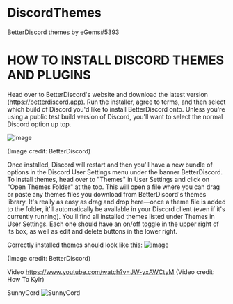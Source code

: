 # DiscordThemes
BetterDiscord themes by eGems#5393

# HOW TO INSTALL DISCORD THEMES AND PLUGINS
Head over to BetterDiscord's website and download the latest version (https://betterdiscord.app). Run the installer, agree to terms, and then select which build of Discord you'd like to install BetterDiscord onto. Unless you're using a public test build version of Discord, you'll want to select the normal Discord option up top.

![image](https://user-images.githubusercontent.com/102853720/179904565-4411b623-a866-4af2-ade8-e2df7c5cc6b1.png)

(Image credit: BetterDiscord)

Once installed, Discord will restart and then you'll have a new bundle of options in the Discord User Settings menu under the banner BetterDiscord.
To install themes, head over to "Themes" in User Settings and click on "Open Themes Folder" at the top. This will open a file where you can drag or paste any themes files you download from BetterDiscord's themes library. It's really as easy as drag and drop here—once a theme file is added to the folder, it'll automatically be available in your Discord client (even if it's currently running). You'll find all installed themes listed under Themes in User Settings. Each one should have an on/off toggle in the upper right of its box, as well as edit and delete buttons in the lower right.

Correctly installed themes should look like this:
![image](https://user-images.githubusercontent.com/102853720/179904634-626de9bc-fea4-4f8d-915b-c8f177153c90.png)

(Image credit: BetterDiscord)

Video
https://www.youtube.com/watch?v=JW-yxAWCtyM
(Video credit: How To Kylr)

SunnyCord
![SunnyCord](https://user-images.githubusercontent.com/102853720/179905246-eaccc58a-3f7f-4535-b66b-9f8a8960479c.png)
